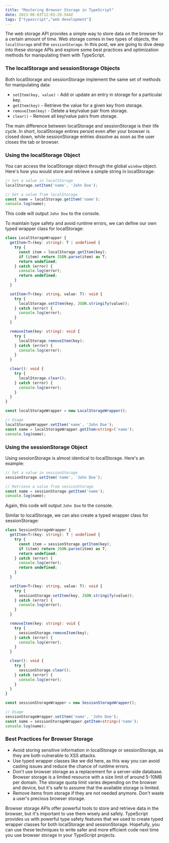 ```yaml
---
title: "Mastering Browser Storage in TypeScript"
date: 2023-06-03T12:03:29.544Z
tags: ["typescript","web development"]
---
```



The web storage API provides a simple way to store data on the browser for a certain amount of time. Web storage comes in two types of objects, the `localStorage` and the `sessionStorage`. In this post, we are going to dive deep into these storage APIs and explore some best practices and optimization methods for manipulating them with TypeScript.

### The localStorage and sessionStorage Objects

Both localStorage and sessionStorage implement the same set of methods for manipulating data:

- `setItem(key, value)` - Add or update an entry in storage for a particular key.
- `getItem(key)` - Retrieve the value for a given key from storage.
- `removeItem(key)` - Delete a key/value pair from storage.
- `clear()` - Remove all key/value pairs from storage.

The main difference between localStorage and sessionStorage is their life cycle. In short, localStorage entires persist even after your browser is closed down, while sessionStorage entries dissolve as soon as the user closes the tab or browser.

### Using the localStorage Object

You can access the localStorage object through the global `window` object. Here's how you would store and retrieve a simple string in localStorage:

```typescript
// Set a value in localStorage
localStorage.setItem('name', 'John Doe');

// Get a value from localStorage
const name = localStorage.getItem('name');
console.log(name);
```

This code will output `John Doe` to the console.

To maintain type safety and avoid runtime errors, we can define our own typed wrapper class for localStorage:

```typescript
class LocalStorageWrapper {
  getItem<T>(key: string): T | undefined {
    try {
      const item = localStorage.getItem(key);
      if (item) return JSON.parse(item) as T;
      return undefined;
    } catch (error) {
      console.log(error);
      return undefined;
    }
  }

  setItem<T>(key: string, value: T): void {
    try {
      localStorage.setItem(key, JSON.stringify(value));
    } catch (error) {
      console.log(error);
    }
  }

  removeItem(key: string): void {
    try {
      localStorage.removeItem(key);
    } catch (error) {
      console.log(error);
    }
  }

  clear(): void {
    try {
      localStorage.clear();
    } catch (error) {
      console.log(error);
    }
  }
}

const localStorageWrapper = new LocalStorageWrapper();

// Usage
localStorageWrapper.setItem('name', 'John Doe');
const name = localStorageWrapper.getItem<string>('name');
console.log(name);
```

### Using the sessionStorage Object

Using sessionStorage is almost identical to localStorage. Here's an example:

```typescript
// Set a value in sessionStorage
sessionStorage.setItem('name', 'John Doe');

// Retrieve a value from sessionStorage
const name = sessionStorage.getItem('name');
console.log(name);
```

Again, this code will output `John Doe` to the console.

Similar to localStorage, we can also create a typed wrapper class for sessionStorage:

```typescript
class SessionStorageWrapper {
  getItem<T>(key: string): T | undefined {
    try {
      const item = sessionStorage.getItem(key);
      if (item) return JSON.parse(item) as T;
      return undefined;
    } catch (error) {
      console.log(error);
      return undefined;
    }
  }

  setItem<T>(key: string, value: T): void {
    try {
      sessionStorage.setItem(key, JSON.stringify(value));
    } catch (error) {
      console.log(error);
    }
  }

  removeItem(key: string): void {
    try {
      sessionStorage.removeItem(key);
    } catch (error) {
      console.log(error);
    }
  }

  clear(): void {
    try {
      sessionStorage.clear();
    } catch (error) {
      console.log(error);
    }
  }
}

const sessionStorageWrapper = new SessionStorageWrapper();

// Usage
sessionStorageWrapper.setItem('name', 'John Doe');
const name = sessionStorageWrapper.getItem<string>('name');
console.log(name);
```

### Best Practices for Browser Storage

- Avoid storing sensitive information in localStorage or sessionStorage, as they are both vulnerable to XSS attacks.
- Use typed wrapper classes like we did here, as this way you can avoid casting issues and reduce the chance of runtime errors.
- Don't use browser storage as a replacement for a server-side database. Browser storage is a limited resource with a size limit of around 5-10MB per domain. The storage quota limit varies depending on the browser and device, but it's safe to assume that the available storage is limited.
- Remove items from storage if they are not needed anymore. Don't waste a user's precious browser storage.

Browser storage APIs offer powerful tools to store and retrieve data in the browser, but it's important to use them wisely and safely. TypeScript provides us with powerful type safety features that we used to create typed wrapper classes for both localStorage and sessionStorage. Hopefully, you can use these techniques to write safer and more efficient code next time you use browser storage in your TypeScript projects.
